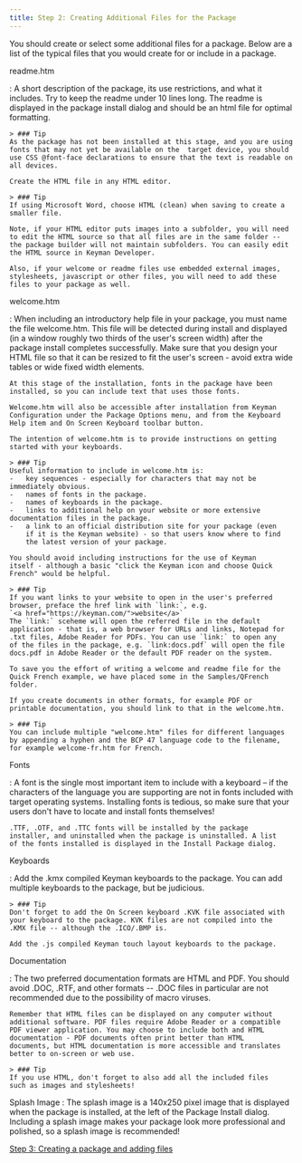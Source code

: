 ```yaml
---
title: Step 2: Creating Additional Files for the Package
---
```


You should create or select some additional files for a package. Below
are a list of the typical files that you would create for or include in
a package.

readme.htm

:   A short description of the package, its use restrictions, and what
    it includes. Try to keep the readme under 10 lines long. The readme
    is displayed in the package install dialog and should be an html
    file for optimal formatting.

    > ### Tip
    As the package has not been installed at this stage, and you are using fonts that may not yet be available on the  target device, you should use CSS @font-face declarations to ensure that the text is readable on all devices.

    Create the HTML file in any HTML editor.

    > ### Tip
    If using Microsoft Word, choose HTML (clean) when saving to create a smaller file.

    Note, if your HTML editor puts images into a subfolder, you will need to edit the HTML source so that all files are in the same folder -- the package builder will not maintain subfolders. You can easily edit the HTML source in Keyman Developer.

    Also, if your welcome or readme files use embedded external images, stylesheets, javascript or other files, you will need to add these files to your package as well.

welcome.htm

:   When including an introductory help file in your package, you must
    name the file welcome.htm. This file will be detected during install
    and displayed (in a window roughly two thirds of the user's screen
    width) after the package install completes successfully. Make sure
    that you design your HTML file so that it can be resized to fit the
    user's screen - avoid extra wide tables or wide fixed width
    elements.

    At this stage of the installation, fonts in the package have been installed, so you can include text that uses those fonts.

    Welcome.htm will also be accessible after installation from Keyman Configuration under the Package Options menu, and from the Keyboard Help item and On Screen Keyboard toolbar button.

    The intention of welcome.htm is to provide instructions on getting started with your keyboards.

    > ### Tip
    Useful information to include in welcome.htm is:
    -   key sequences - especially for characters that may not be immediately obvious.
    -   names of fonts in the package.
    -   names of keyboards in the package.
    -   links to additional help on your website or more extensive documentation files in the package.
    -   a link to an official distribution site for your package (even
        if it is the Keyman website) - so that users know where to find
        the latest version of your package.

    You should avoid including instructions for the use of Keyman
    itself - although a basic "click the Keyman icon and choose Quick
    French" would be helpful.

    > ### Tip
    If you want links to your website to open in the user's preferred
    browser, preface the href link with `link:`, e.g.
    `<a href="https://keyman.com/">website</a>`  
    The `link:` sceheme will open the referred file in the default
    application - that is, a web browser for URLs and links, Notepad for
    .txt files, Adobe Reader for PDFs. You can use `link:` to open any
    of the files in the package, e.g. `link:docs.pdf` will open the file
    docs.pdf in Adobe Reader or the default PDF reader on the system.

    To save you the effort of writing a welcome and readme file for the
    Quick French example, we have placed some in the Samples/QFrench
    folder.

    If you create documents in other formats, for example PDF or
    printable documentation, you should link to that in the welcome.htm.

    > ### Tip
    You can include multiple "welcome.htm" files for different languages
    by appending a hyphen and the BCP 47 language code to the filename,
    for example welcome-fr.htm for French.

Fonts

:   A font is the single most important item to include with a keyboard
    – if the characters of the language you are supporting are not in
    fonts included with target operating systems. Installing fonts is
    tedious, so make sure that your users don't have to locate and
    install fonts themselves!

    .TTF, .OTF, and .TTC fonts will be installed by the package
    installer, and uninstalled when the package is uninstalled. A list
    of the fonts installed is displayed in the Install Package dialog.

Keyboards

:   Add the .kmx compiled Keyman keyboards to the package. You can add
    multiple keyboards to the package, but be judicious.

    > ### Tip
    Don't forget to add the On Screen keyboard .KVK file associated with
    your keyboard to the package. KVK files are not compiled into the
    .KMX file -- although the .ICO/.BMP is.

    Add the .js compiled Keyman touch layout keyboards to the package.

Documentation

:   The two preferred documentation formats are HTML and PDF. You should
    avoid .DOC, .RTF, and other formats -- .DOC files in particular are
    not recommended due to the possibility of macro viruses.

    Remember that HTML files can be displayed on any computer without
    additional software. PDF files require Adobe Reader or a compatible
    PDF viewer application. You may choose to include both and HTML
    documentation - PDF documents often print better than HTML
    documents, but HTML documentation is more accessible and translates
    better to on-screen or web use.

    > ### Tip
    If you use HTML, don't forget to also add all the included files
    such as images and stylesheets!

Splash Image
:   The splash image is a 140x250 pixel image that is displayed when the
    package is installed, at the left of the Package Install dialog.
    Including a splash image makes your package look more professional
    and polished, so a splash image is recommended!

[Step 3: Creating a package and adding files](step-3)